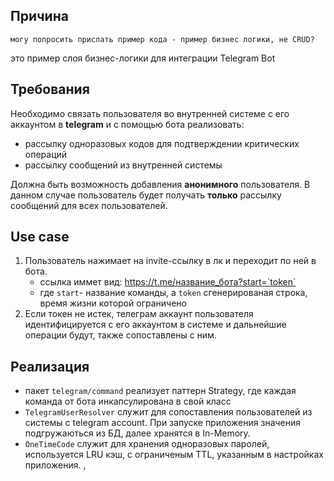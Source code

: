 ## Причина

   ``могу попросить прислать пример кода - пример бизнес логики, не CRUD?``
   
   это пример слоя бизнес-логики для интеграции Telegram Bot

## Требования
Необходимо связать пользователя во внутренней системе с его аккаунтом в **telegram** и с помощью бота реализовать:
- рассылку одноразовых кодов для подтверждении критических операций
- рассылку сообщений из внутренней системы

Должна быть возможность добавления **анонимного** пользователя. В данном случае пользователь будет получать **только**  рассылку сообщений для всех пользователей.

## Use case

 1. Пользователь нажимает на invite-ссылку в лк и переходит по ней в бота. 
     - ссылка иммет вид: https://t.me/название_бота?start=`token`
     -  где `start`- название команды, а `token` сгенерированая строка, время жизни которой ограничено
2.  Если токен не истек, телеграм аккаунт пользователя идентифицируется с его аккаунтом в системе и дальнейшие операции будут, также сопоставлены с ним.

## Реализация

 - пакет `telegram/command` реализует паттерн Strategy, где каждая команда от бота инкапсулирована в свой класс
 - `TelegramUserResolver`  служит для сопоставления пользователей из системы с telegram account. При запуске приложения значения подгружаються из БД,  далее хранятся в In-Memory.
 - `OneTimeCode` служит для хранения одноразовых паролей, используется LRU кэш, с ограниченым TTL, указанным в настройках приложения. , 
